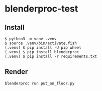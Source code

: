 # blenderproc-test
## Install
```
$ python3 -m venv .venv
$ source .venv/bin/activate.fish
(.venv) $ pip install -U pip wheel
(.venv) $ pip install blenderproc
(.venv) $ pip install -r requirements.txt
```

## Render
```
blenderproc run put_on_floor.py
```
